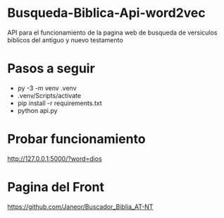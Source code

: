 # Busqueda-Biblica-Api-word2vec
API para el funcionamiento de la pagina web de busqueda de versiculos biblicos del antiguo y nuevo testamento

# Pasos a seguir
- py -3 -m venv .venv
- .venv/Scripts/activate
- pip install -r requirements.txt
- python api.py

# Probar funcionamiento
http://127.0.0.1:5000/?word=dios

# Pagina del Front
https://github.com/Janeor/Buscador_Biblia_AT-NT
